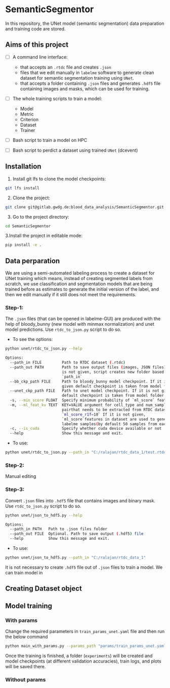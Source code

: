 # SemanticSegmentor

In this repository, the UNet model (semantic segmentation) data preparation and training code are stored.

## Aims of this project

- [ ] A command line interface:

  - that accepts an `.rtdc` file and creates `.json`
  - files that we edit manually in `labelme` software to generate clean dataset 
    for semantic segmentation training using `UNet`. 
  - that accepts a folder containing `.json` files and generates `.hdf5` file
    containing images and masks, which can be used for training.
  

- [ ]  The whole training scripts to train a model:

    - Model
    - Metric
    - Criterion
    - Dataset
    - Trainer

- [ ] Bash script to train a model on HPC
- [ ] Bash script to perdict a dataset using trained `UNet` (dcevent)

## Installation

1. Install git lfs to clone the model checkpoints:  
```bash
git lfs install
```

2. Clone the project:  
```bash
git clone git@gitlab.gwdg.de:blood_data_analysis/SemanticSegmentor.git
```
3. Go to the project directory:
```bash
cd SemanticSegmentor
```

3.Install the project in editable mode:  
```bash
pip install -e .
```

## Data perparation

We are using a semi-automated labeling process to create a dataset for UNet training 
which means, instead of creating segmented labels from scratch, we use classification 
and segmentation models that are being trained before as estimates to generate the initial 
version of the label, and then we edit manually if it still does not meet the requirements.

### Step-1:
The `.json` files (that can be opened in labelme-GUI) are produced with the help of bloody_bunny 
(new model with minmax normalization) and unet model predictions. Use `rtdc_to_json.py` script to do so. 
- To see the options:

```bash
python unet/rtdc_to_json.py --help
```
```bash
Options:
  --path_in FILE         Path to RTDC dataset (.rtdc)
  --path_out PATH        Path to save output files (images, JSON files). If it
                         is not given, script creates new folder based on
                         `path_in`
  --bb_ckp_path FILE     Path to bloody_bunny model checkpoint. If it is not
                         given default checkpoint is taken from model folder
  --unet_ckp_path FILE   Path to unet model checkpoint. If it is not given
                         default checkpoint is taken from model folder
  -s, --min_score FLOAT  Specify minimum probability of `ml_score` feature
  -m, --ml_feat_kv TEXT  KEY=VALUE argument for cell_type and num_samples
                         pairthat needs to be extracted from RTDC dataset.i.e
                         `ml_score_r1f=10` If it is not given,
                         `ml_score`features in dataset are used to generate
                         labelme samples(by default 50 samples from each type)
  -c, --is_cuda          Specify whether cuda device available or not
  --help                 Show this message and exit.
```
- To use:
```bash
python unet/rtdc_to_json.py --path_in "C:/ralajan/rtdc_data_1/test.rtdc" -s 0.8 -m ml_score_r1f=10 -c
```
### Step-2:
Manual editing  

### Step-3:

Convert `.json` files into `.hdf5` file that contains images and binary mask. 
Use `rtdc_to_json.py` script to do so.

```bash
python unet/json_to_hdf5.py --help
```
```bash
Options:
  --path_in PATH   Path to .json files folder
  --path_out FILE  Optional. Path to save output (.hdf5) file
  --help           Show this message and exit.
```
- To use:
```bash
python unet/json_to_hdf5.py --path_in "C:/ralajan/rtdc_data_1"
```

It is not necessary to create `.hdf5` file out of `.json` files to train a model. We can 
train model in 

## Creating Dataset object



## Model training

### With params

Change the required parameters in `train_params_unet.yaml` file and then run the below command

```bash
python main_with_params.py --params_path "params/train_params_unet.yaml"
```

Once the training is finished, a folder (`experiments`) will be created and model checkpoints 
(at different validation accuracies), train logs, and plots will be saved there.

### Without params


